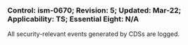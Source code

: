 ### Control: ism-0670; Revision: 5; Updated: Mar-22; Applicability: TS; Essential Eight: N/A
<p>All security-relevant events generated by CDSs are logged.</p>